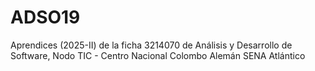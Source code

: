 # ADSO19
Aprendices (2025-II) de la ficha 3214070 de Análisis y Desarrollo de Software, Nodo TIC - Centro Nacional Colombo Alemán SENA Atlántico
